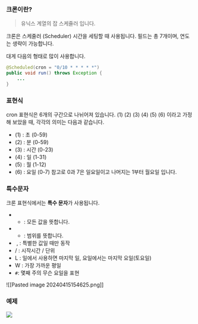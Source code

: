 ### 크론이란?
> 유닉스 계열의 잡 스케쥴러 입니다. 

크론은 스케줄러 (Scheduler) 시간을 세팅할 때 사용됩니다. 필드는 총 7개이며, 연도는 생략이 가능합니다. 

대게 다음의 형태로 많이 사용합니다. 
```java
@Scheduled(cron = "0/10 * * * * *")
public void run() throws Exception {
	...
}
```

### 표현식 
cron 표현식은 6개의 구간으로 나뉘어져 있습니다. 
(1) (2) (3) (4) (5) (6) 이라고 가정해 보았을 때, 각각의 의미는 다음과 같습니다.
- (1) : 초 (0-59)
- (2) : 분 (0-59)
- (3) : 시간 (0-23)
- (4) : 일 (1-31)
- (5) : 월 (1-12)
- (6) : 요일 (0-7)
참고로 0과 7은 일요일이고 나머지는 1부터 월요일 입니다. 

### 특수문자 
크론 표현식에서는 **특수 문자**가 사용됩니다. 
- * : 모든 값을 뜻합니다.
- - : 범위를 뜻합니다. 
-  , : 특별한 값일 때만 동작 
- / : 시작시간 / 단위
- L : 일에서 사용하면 마지막 일, 요일에서는 마지막 요일(토요일)
- W : 가장 가까운 평일
- `#`: 몇째 주의 무슨 요일을 표현

![[Pasted image 20240415154625.png]]
### 예제 
![](https://t1.daumcdn.net/cfile/tistory/25FB583359776C5710)